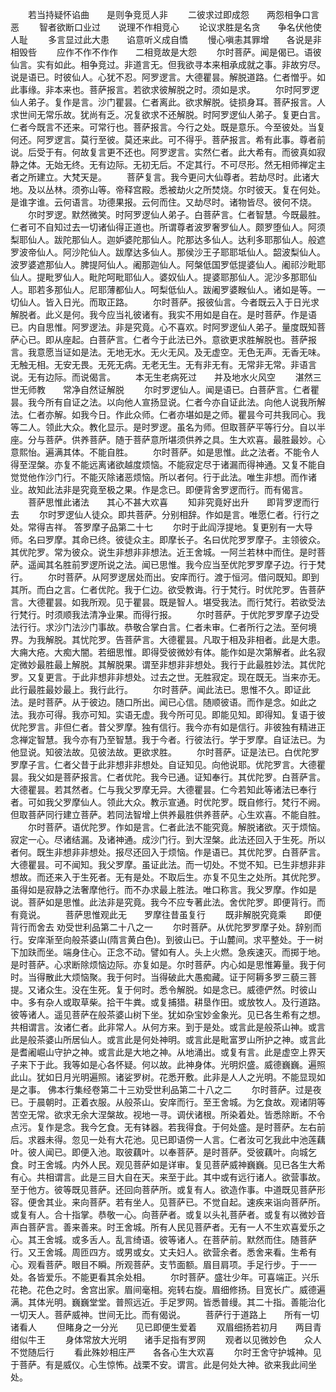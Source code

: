 <!-- { "loadSidebar": true } -->
　　若当持疑怀谄曲　　是则争竞觅人非
　　二彼求过即成怨　　两怨相争口言恶
　　智者欲断口业过　　说理不作相竞心
　　论议求胜是名贪　　争名伏他使人耻
　　多言显过此大患　　谄意听义成自憍
　　慢心嗔恚其罪增　　各说是非相毁呰
　　应作不作不作作　　二相竞故是大怨
　　尔时菩萨。闻是偈已。语彼仙言。实有如此。相争竞过。非道言无。但我欲寻本来相承成就之事。非故穷尽。说是语已。时彼仙人。心犹不忍。阿罗逻言。大德瞿昙。解脱道路。仁者憎乎。如此事缘。非本来也。菩萨报言。若欲求彼解脱之时。须如是求。
　　尔时阿罗逻仙人弟子。复作是言。沙门瞿昙。仁者离此。欲求解脱。徒损身耳。菩萨报言。人求世间无常乐故。犹尚有乏。况复欲求不还解脱。时阿罗逻仙人弟子。复更白言。仁者今既言不还来。可常行也。菩萨报言。今行之处。既是意乐。今至彼处。当复何还。阿罗逻言。莫行至彼。莫还来此。可不得乎。菩萨报言。希有此事。尊者前说。后受于有。何故复言更不还也。阿罗逻言。实然仁者。此大希有。而彼真如寂静之体。无始无终。无有边际。无初无后。不定其行。不可尽形。然无相师禅定主者之所建立。大梵天是。
　　菩萨复言。我今更问大仙尊者。若劫尽时。此诸大地。及以丛林。须弥山等。帝释宫殿。悉被劫火之所焚烧。尔时彼天。复在何处。是谁字谁。云何语言。功德果报。云何而住。又劫尽时。诸物皆尽。彼何不烧。
　　尔时罗逻。默然微笑。时阿罗逻仙人弟子。白菩萨言。仁者智慧。今既最胜。仁者可不自知过去一切诸仙得正道也。所谓尊者波罗奢罗仙人。颇罗堕仙人。阿须梨耶仙人。跋陀那仙人。迦妒婆陀那仙人。陀那达多仙人。达利多耶那仙人。般遮罗波帝仙人。阿沙陀仙人。跋摩达多仙人。那侯沙王子耶耶坻仙人。韶波梨仙人。波罗婆遮那仙人。脾提阿仙人。阇那迦仙人。阿槃低国罗低提婆仙人。阇祁沙毗耶仙人。提毗罗仙人。毗陀呵毗耶仙人。婆奴仙人。提婆耶那仙人。泥沙多那耶仙人。耶若多那仙人。尼耶薄都仙人。呵梨低仙人。跋阇罗婆睺仙人。诸如是等。一切仙人。皆入日光。而取正路。
　　尔时菩萨。报彼仙言。今者既云入于日光求解脱者。此义是何。我今应当礼彼诸有。我实不用如是自在。是时菩萨。作是语已。内自思惟。阿罗逻法。非是究竟。心不喜欢。时阿罗逻仙人弟子。量度既知菩萨心已。即从座起。白菩萨言。仁者今于此法已外。意欲更求胜解脱也。菩萨报言。我意愿当证如是法。无地无水。无火无风。及无虚空。无色无声。无香无味。无触无相。无安无畏。无死无病。无老无生。无有非无有。无常非无常。非语言说。无有边际。而说偈言。
　　本无生老病死过　　并及地水火风空
　　湛然三世无师教　　常净自然证解脱
　　尔时罗逻仙人。闻是语已。白菩萨言。仁者瞿昙。我今所有自证之法。以向他人宣扬显说。仁者今亦自证此法。向他人说我所解法。仁者亦解。如我今日。作此众师。仁者亦堪如是之师。瞿昙今可共我同心。我等二人。领此大众。教化显示。是时罗逻。虽名为师。但取菩萨平等行分。自以半座。分与菩萨。供养菩萨。随于菩萨意所堪须供养之具。生大欢喜。最胜最妙。心意熙怡。遍满其体。不能自胜。
　　尔时菩萨。如是思惟。此之法者。不能令人得至涅槃。亦复不能远离诸欲越度烦恼。不能寂定尽于诸漏而得神通。又复不能自觉觉他作沙门行。不能灭除诸恶烦恼。所以者何。行于此法。唯生非想。而作诸业。故知此法非是究竟至极之果。作是念已。即便背舍罗逻而行。而有偈言。
　　菩萨思惟此诸法　　其心不甚大欢喜
　　知非究竟好出升　　即背罗逻而行去
　　尔时罗逻仙人徒众。即共菩萨。分别相辞。作如是言。唯愿仁者。行行之处。常得吉祥。
答罗摩子品第二十七
　　尔时于此阎浮提地。复更别有一大导师。名曰罗摩。其命已终。彼徒众主。即摩长子。名曰优陀罗罗摩子。主领彼众。其优陀罗。常为彼众。说生非想非非想法。近王舍城。一阿兰若林中而住。是时菩萨。遥闻其名胜前罗逻所说之法。闻已思惟。我今应当至优陀罗罗摩子边。行于梵行。
　　尔时菩萨。从阿罗逻居处而出。安庠而行。渡于恒河。借问既知。即到其所。而白之言。仁者优陀。我于仁边。欲受教诲。行于梵行。时优陀罗。告菩萨言。大德瞿昙。如我所观。见于瞿昙。既是智人。堪受我法。而行梵行。若欲受法行梵行。时须顺我法清净业果。而得行报。
　　尔时菩萨。于优陀罗罗摩子边受法行行。求沙门法沙门事故。恭敬合掌白言。仁者未审。仁者所行之法。至何境界。为我解脱。其忧陀罗。告菩萨言。大德瞿昙。凡取于相及非相者。此是大患。大痈大疮。大痴大闇。若细思惟。即得受彼微妙有体。能作如是次第解者。此名寂定微妙最胜最上解脱。其解脱果。谓至非想非非想处。我行于此最胜妙法。其优陀罗。又复更言。于此非想非非想处。过去之世。无胜寂定。现在既无。当来亦无。此行最胜最妙最上。我行此行。
　　尔时菩萨。闻此法已。思惟不久。即证此法。是时菩萨。从于彼边。随口所出。闻已心信。随顺彼语。而作是念。如此之法。我亦可得。我亦可知。实语无虚。我今所可见。即能见知。即得知。复语于彼优陀罗言。非但仁者。昔父罗摩。独有信行。我今亦有如是信行。非彼独有精进正念禅定智慧。我今亦有乃至智慧。我于今者。行彼法行。学于罗摩。自证法已。为他显说。知彼法故。见彼法故。更欲求胜。
　　尔时菩萨。证是法已。白优陀罗罗摩子言。仁者父昔于此非想非非想处。自证知见。向他说耶。优陀罗言。大德瞿昙。我父如是菩萨报言。仁者优陀。我今已通。证知奉行。其优陀罗。白菩萨言。大德瞿昙。若其然者。仁与我父罗摩无异。大德瞿昙。仁今若知此等诸法已奉行者。可如我父罗摩仙人。领此大众。教示宣通。时优陀罗。既自修行。梵行不阙。但取菩萨同行建立菩萨。若同法智增上供养最胜供养菩萨。心生欢喜。不能自胜。
　　尔时菩萨。语优陀罗。作如是言。仁者此法不能究竟。解脱诸欲。灭于烦恼。寂定一心。尽诸结漏。及诸神通。成沙门行。到大涅槃。此法还回入于生死。所以者何。既生非想非非想处。报尽还回入于烦恼。作是语已。其优陀罗。白菩萨言。大德瞿昙。可不闻知。我父罗摩。虽证此法。而一切处。不觉不知。已生非想非非想故。而还来入于生死者。无有是处。不取后生。亦复不见生之处所。其优陀罗。虽得如是寂静之法奢摩他行。而不办求最上胜法。唯口称言。我父罗摩。作如是说。菩萨如是思惟。此法非是究竟。我今不应专著此法。舍优陀罗。即便背行。而有竟说。
　　菩萨思惟观此无　　罗摩往昔虽复行
　　既非解脱究竟乘　　即便背行而舍去
劝受世利品第二十八之一
　　尔时菩萨。从优陀罗罗摩子处。辞别而行。安庠渐至向般茶婆山(隋言黄白色)。到彼山已。于山麓间。求平整处。于一树下加趺而坐。端身住心。正念不动。譬如有人。头上火燃。急疾速灭。而掷于地。是时菩萨。心求断除烦恼边际。亦复如是。尔时菩萨。内心如是思惟筹量。我于何时。当得散此大烦恼聚。我于何时。当得破此大愚痴藏。证于阿耨多罗三藐三菩提。又诸众生。没在生死。复于何时。悉令解脱。如是念已。威德俨然。时彼山中。多有杂人或取草柴。拾干牛粪。或复捕猎。耕垦作田。或放牧人。及行道路。彼等诸人。遥见菩萨在般茶婆山树下坐。犹如杂宝妙金象光。见已各生希有之想。共相谓言。汝诸仁者。此非常人。从何方来。到于是处。或言此是般茶山神。或言此是般茶婆山所居仙人。或言此是何处神明。或言此是毗富罗山所护之神。或言此是耆阇崛山守护之神。或言此是大地之神。从地涌出。或复有言。此是虚空上界天子来下于此。我等如是心各怀疑。何以故。此神身体。光明炽盛。威德巍巍。遍照此山。犹如日月光明遍照。诸娑罗树。花悉开敷。此非是人人之光明。不能显现如是之事。
佛本行集经卷第二十三劝受世利品第二十八之二
　　尔时菩萨。过是夜已。于晨朝时。正着衣服。从般茶山。安庠而行。至王舍城。为乞食故。观诸阴等苦空无常。欲求无余大涅槃故。视地一寻。调伏诸根。所染着处。皆悉除断。不令点污。复作是念。我今乞食。无有钵器。若我得食。于何处盛。是时菩萨。左右前后。求器未得。忽见一处有大花池。见已即语傍一人言。仁者汝可乞我此中池莲藕叶。彼人闻已。即便入池。取彼藕叶。以奉菩萨。是时菩萨。受彼藕叶。向城乞食。时王舍城。内外人民。观见菩萨如是详审。复见菩萨威神巍巍。见已各生大希有心。共相谓言。此是三目大自在天。来至于此。其中或有远行诸人。欲营事故。至于他方。彼等既见菩萨。还回向菩萨所。或复有人。欲造作事。中道既见菩萨形容。便舍其业。来向菩萨。若有坐人。见菩萨已。不觉自起。速疾来诣向菩萨所。或复有人。合十指掌。恭敬一心。向菩萨者。或复以头礼菩萨者。或复有以微妙音声白菩萨言。善来善来。时王舍城。所有人民见菩萨者。无有一人不生欢喜爱乐之心。其王舍城。或多舌人。乱言绮语。彼等诸人。在菩萨前。默然而住。随菩萨行。又王舍城。周匝四方。或男或女。丈夫妇人。欲营余者。悉舍来看。生希有心。观看菩萨。眼目不瞬。所观菩萨。支节面额。眉目肩项。手足行步。于一一处。各皆爱乐。不能更看其余处相。
　　尔时菩萨。盛壮少年。可喜端正。兴乐花艳。花色之时。舍宫出家。眉间毫相。宛转右旋。眉细修扬。目宽长广。威德遍满。其体光明。巍巍堂堂。普照远近。手足罗网。皆悉普缦。其二十指。善能治化一切天人。菩萨威神。世间无比。而有偈说。
　　菩萨行于道路上　　所有一切诸看人
　　但睹身之一分光　　见已即便生爱着
　　双眉细扬若初月　　两目青绀似牛王
　　身体常放大光明　　诸手足指有罗网
　　观者以见微妙色　　众人不觉随后行
　　看此殊妙相庄严　　各各心生大欢喜
　　尔时王舍守护城神。见于菩萨。有是威仪。心生惊怖。战栗不安。谓言。此是何处大神。欲来我此间坐处。
